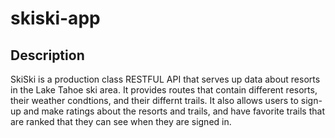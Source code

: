 # skiski-app

## Description

SkiSki is a production class RESTFUL API that serves up data about resorts in the Lake Tahoe ski area. It provides routes that contain different resorts, their weather condtions, and their differnt trails. It also allows users to sign-up and make ratings about the resorts and trails, and have favorite trails that are ranked that they can see when they are signed in.
